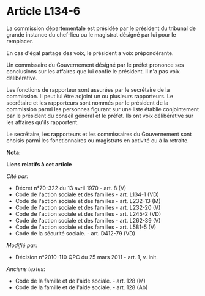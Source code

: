 # Article L134-6

La commission départementale est présidée par le président du tribunal de grande instance du chef-lieu ou le magistrat
désigné par lui pour le remplacer. 

En cas d'égal partage des voix, le président a voix prépondérante.

Un commissaire du Gouvernement désigné par le préfet prononce ses conclusions sur les affaires que lui confie le président.
Il n'a pas voix délibérative.

Les fonctions de rapporteur sont assurées par le secrétaire de la commission. Il peut lui être adjoint un ou plusieurs
rapporteurs. Le secrétaire et les rapporteurs sont nommés par le président de la commission parmi les personnes figurant sur
une liste établie conjointement par le président du conseil général et le préfet. Ils ont voix délibérative sur les affaires
qu'ils rapportent.

Le secrétaire, les rapporteurs et les commissaires du Gouvernement sont choisis parmi les fonctionnaires ou magistrats en
activité ou à la retraite.

**Nota:**



**Liens relatifs à cet article**

_Cité par_:

  - Décret n°70-322 du 13 avril 1970 - art. 8 (V)
  - Code de l'action sociale et des familles - art. L134-1 (VD)
  - Code de l'action sociale et des familles - art. L232-13 (M)
  - Code de l'action sociale et des familles - art. L232-20 (V)
  - Code de l'action sociale et des familles - art. L245-2 (VD)
  - Code de l'action sociale et des familles - art. L262-39 (V)
  - Code de l'action sociale et des familles - art. L581-5 (V)
  - Code de la sécurité sociale. - art. D412-79 (VD)

_Modifié par_:

  - Décision n°2010-110 QPC du 25 mars 2011 - art. 1, v. init.

_Anciens textes_:

  - Code de la famille et de l'aide sociale. - art. 128 (M)
  - Code de la famille et de l'aide sociale. - art. 128 (Ab)
